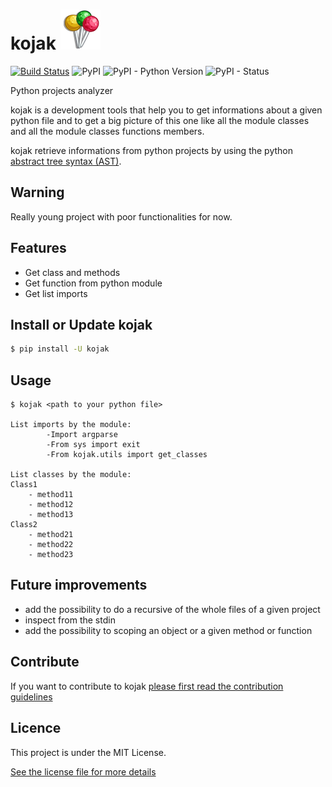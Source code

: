 # kojak ![](statics/logo-64x64.png) 

[![Build Status](https://travis-ci.org/4383/kojak.svg?branch=master)](https://travis-ci.org/4383/kojak)
![PyPI](https://img.shields.io/pypi/v/kojak.svg)
![PyPI - Python Version](https://img.shields.io/pypi/pyversions/kojak.svg)
![PyPI - Status](https://img.shields.io/pypi/status/kojak.svg)

Python projects analyzer

kojak is a development tools that help you to get informations
about a given python file and to get a big picture of this one
like all the module classes and all the module classes functions members.

kojak retrieve informations from python projects by using the python [abstract
tree syntax (AST)](https://docs.python.org/3/library/ast.html).

## Warning
Really young project with poor functionalities for now.

## Features
- Get class and methods
- Get function from python module
- Get list imports

## Install or Update kojak

```sh
$ pip install -U kojak
```

## Usage

```shell
$ kojak <path to your python file>

List imports by the module:
        -Import argparse
        -From sys import exit
        -From kojak.utils import get_classes

List classes by the module:
Class1
    - method11
    - method12
    - method13
Class2
    - method21
    - method22
    - method23
```

## Future improvements
- add the possibility to do a recursive of the whole files of a given project
- inspect from the stdin
- add the possibility to scoping an object or a given method or function

## Contribute

If you want to contribute to kojak [please first read the contribution guidelines](CONTRIBUTING.md)

## Licence

This project is under the MIT License.

[See the license file for more details](LICENSE)
